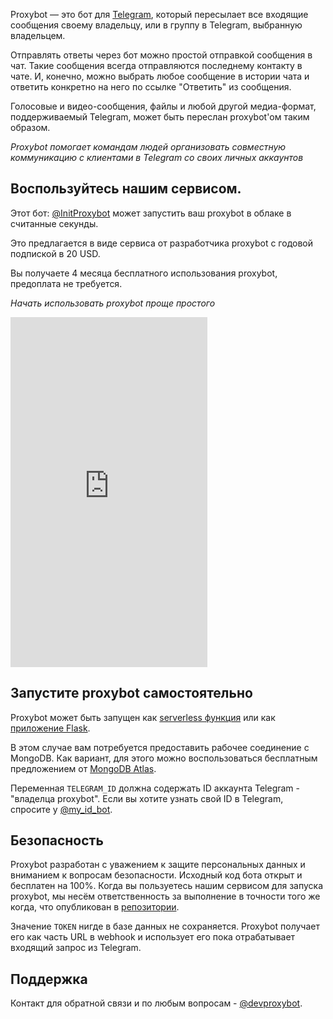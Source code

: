 Proxybot — это бот для [Telegram], который пересылает все входящие сообщения своему владельцу, или в группу в Telegram, выбранную владельцем.

Отправлять ответы через бот можно простой отправкой сообщения в чат.
Такие сообщения всегда отправляются последнему контакту в чате.
И, конечно, можно выбрать любое сообщение в истории чата и ответить конкретно на него по ссылке "Ответить" из сообщения.

Голосовые и видео-сообщения, файлы и любой другой медиа-формат, поддерживаемый Telegram, может быть переслан proxybot'ом таким образом.

*Proxybot помогает командам людей организовать совместную коммуникацию с клиентами в Telegram со своих личных аккаунтов*


## Воспользуйтесь нашим сервисом.
Этот бот: [@InitProxybot] может запустить ваш proxybot в облаке в считанные секунды.

Это предлагается в виде сервиса от разработчика proxybot с годовой подпиской в 20 USD.

Вы получаете 4 месяца бесплатного использования proxybot,
предоплата не требуется.

*Начать использовать proxybot проще простого*

<iframe width="315" height="560"
src="https://www.youtube.com/embed/OgT1-AoHagU"
title="YouTube video player" frameborder="0"
allow="accelerometer; autoplay; clipboard-write; encrypted-media;gyroscope;
picture-in-picture; web-share" allowfullscreen>
</iframe>

## Запустите proxybot самостоятельно

Proxybot может быть запущен как [serverless функция]
или как [приложение Flask].

В этом случае вам потребуется предоставить рабочее соединение с MongoDB.
Как вариант, для этого можно воспользоваться бесплатным предложением от [MongoDB Atlas].

Переменная `TELEGRAM_ID` должна содержать ID аккаунта Telegram - "владелца proxybot".
Если вы хотите узнать свой ID в Telegram, спросите у [@my_id_bot].


## Безопасность

Proxybot разработан с уважением к защите персональных данных и вниманием к вопросам безопасности.
Исходный код бота открыт и бесплатен на 100%.
Когда вы пользуетесь нашим сервисом для запуска proxybot,
мы несём ответственность за выполнение в точности того же когда,
что опубликован в [репозитории].

Значение `TOKEN` нигде в базе данных не сохраняется.
Proxybot получает его как часть URL в webhook и использует его
пока отрабатывает входящий запрос из Telegram.


## Поддержка

Контакт для обратной связи и по любым вопросам - [@devproxybot].


[serverless функция]: Telegram-Bot-Serverless.md
[приложение Flask]: Telegram-Bot-Flask.md
[@InitProxybot]: https://t.me/InitProxybot
[@my_id_bot]: https://t.me/my_id_bot
[@devproxybot]: https://t.me/devproxybot
[Telegram]: https://www.telegram.org
[MongoDB Atlas]: https://www.mongodb.com/docs/atlas/
[репозитории]: https://github.com/litnialex/telegram-proxybot
